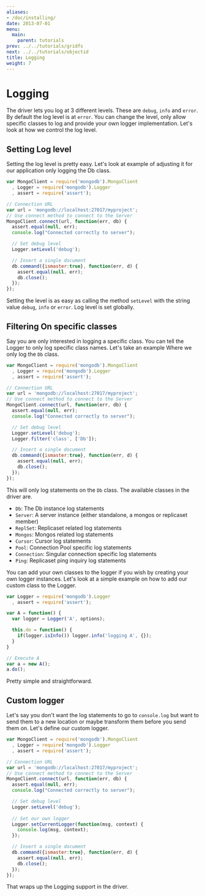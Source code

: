 ```yaml
---
aliases:
- /doc/installing/
date: 2013-07-01
menu:
  main:
    parent: tutorials
prev: ../../tutorials/gridfs
next: ../../tutorials/objectid
title: Logging
weight: 7
---
```

# Logging

The driver lets you log at 3 different levels. These are `debug`, `info` and `error`. By default the log level is at `error`. You can change the level, only allow specific classes to log and provide your own logger implementation. Let's look at how we control the log level.

## Setting Log level

Setting the log level is pretty easy. Let's look at example of adjusting it for our application only logging the Db class.

```js
var MongoClient = require('mongodb').MongoClient
  , Logger = require('mongodb').Logger
  , assert = require('assert');

// Connection URL
var url = 'mongodb://localhost:27017/myproject';
// Use connect method to connect to the Server
MongoClient.connect(url, function(err, db) {
  assert.equal(null, err);
  console.log("Connected correctly to server");

  // Set debug level
  Logger.setLevel('debug');

  // Insert a single document
  db.command({ismaster:true}, function(err, d) {
    assert.equal(null, err);
    db.close();
  });
});
```

Setting the level is as easy as calling the method `setLevel` with the string value `debug`, `info` or `error`. Log level is set globally.

## Filtering On specific classes

Say you are only interested in logging a specific class. You can tell the Logger to only log specific class names. Let's take an example Where we only log the `Db` class.

```js
var MongoClient = require('mongodb').MongoClient
  , Logger = require('mongodb').Logger
  , assert = require('assert');

// Connection URL
var url = 'mongodb://localhost:27017/myproject';
// Use connect method to connect to the Server
MongoClient.connect(url, function(err, db) {
  assert.equal(null, err);
  console.log("Connected correctly to server");

  // Set debug level
  Logger.setLevel('debug');
  Logger.filter('class', ['Db']);

  // Insert a single document
  db.command({ismaster:true}, function(err, d) {
    assert.equal(null, err);
    db.close();
  });
});
```

This will only log statements on the `Db` class. The available classes in the driver are.

* `Db`: The Db instance log statements
* `Server`: A server instance (either standalone, a mongos or replicaset member)
* `ReplSet`: Replicaset related log statements
* `Mongos`: Mongos related log statements
* `Cursor`: Cursor log statements
* `Pool`: Connection Pool specific log statements
* `Connection`: Singular connection specific log statements
* `Ping`: Replicaset ping inquiry log statements

You can add your own classes to the logger if you wish by creating your own logger instances. Let's look at a simple example on how to add our custom class to the Logger.

```js
var Logger = require('mongodb').Logger
  , assert = require('assert');

var A = function() {
  var logger = Logger('A', options);

  this.do = function() {
    if(logger.isInfo()) logger.info('logging A', {});
  }
}

// Execute A
var a = new A();
a.do();
```

Pretty simple and straightforward.

## Custom logger

Let's say you don't want the log statements to go to `console.log` but want to send them to a new location or maybe transform them before you send them on. Let's define our custom logger.

```js
var MongoClient = require('mongodb').MongoClient
  , Logger = require('mongodb').Logger
  , assert = require('assert');

// Connection URL
var url = 'mongodb://localhost:27017/myproject';
// Use connect method to connect to the Server
MongoClient.connect(url, function(err, db) {
  assert.equal(null, err);
  console.log("Connected correctly to server");

  // Set debug level
  Logger.setLevel('debug');
  
  // Set our own logger
  Logger.setCurrentLogger(function(msg, context) {
    console.log(msg, context);
  });

  // Insert a single document
  db.command({ismaster:true}, function(err, d) {
    assert.equal(null, err);
    db.close();
  });
});
```

That wraps up the Logging support in the driver.
